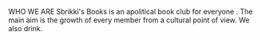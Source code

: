 WHO WE ARE
Sbrikki's Books is an apolitical book club for everyone .
The main aim is the growth of every member from a cultural point of view. We also drink.
